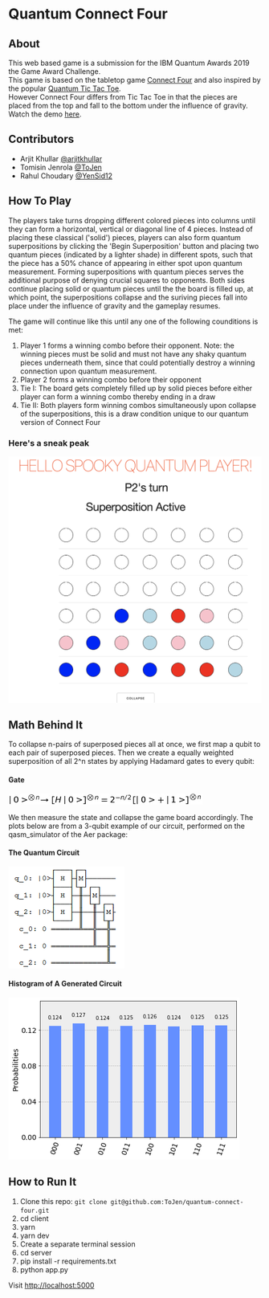 # Quantum Connect Four

## About

This web based game is a submission for the IBM Quantum Awards 2019  the Game Award Challenge.
<br/>
This game is based on the tabletop game [Connect Four](https://en.wikipedia.org/wiki/Connect_Four) and also inspired by the popular [Quantum Tic Tac Toe](http://quantumtictactoe.com). 
<br/>
However Connect Four differs from Tic Tac Toe in that the pieces are placed from the top and fall to the bottom under the influence of gravity.
<br/>
Watch the demo [here](https://youtu.be/M5phwgK57V8).

## Contributors
- Arjit Khullar [@arjitkhullar](https://github.com/arjitkhullar)
- Tomisin Jenrola [@ToJen](https://github.com/ToJen)
- Rahul Choudary [@YenSid12](https://github.com/YenSid12)

## How To Play
The players take turns dropping different colored pieces into columns until they can form a horizontal, vertical or diagonal line of 4 pieces. Instead of placing these classical ('solid') pieces, players can also form quantum superpositions by clicking the 'Begin Superposition' button and placing two quantum pieces (indicated by a lighter shade) in different spots, such that the piece has a 50% chance of appearing in either spot upon quantum measurement. Forming superpositions with quantum pieces serves the additional purpose of denying crucial squares to opponents. Both sides continue placing solid or quantum pieces until the the board is filled up, at which point, the superpositions collapse and the suriving pieces fall into place under the influence of gravity and the gameplay resumes. 

The game will continue like this until any one of the following counditions is met:
1. Player 1 forms a winning combo before their opponent. Note: the winning pieces must be solid and must not have any shaky quantum pieces underneath them, since that could potentially destroy a winning connection upon quantum measurement.
2. Player 2 forms a winning combo before their opponent
3. Tie I: The board gets completely filled up by solid pieces before either player can form a winning combo thereby ending in a draw
4. Tie II: Both players form winning combos simultaneously upon collapse of the superpositions, this is a draw condition unique to our quantum version of Connect Four

### Here's a sneak peak
![screenshot](./assets/gameplay.png)

## Math Behind It
To collapse n-pairs of superposed pieces all at once, we first map a qubit to each pair of superposed pieces. Then we create a equally weighted superposition of all 2^n states by applying Hadamard gates to every qubit:

#### Gate
![quantum ciruit](./assets/equation.png)
<br/>

We then measure the state and collapse the game board accordingly. The plots below are from a 3-qubit example of our circuit, performed on the qasm_simulator of the Aer package:

#### The Quantum Circuit
![quantum gate](./assets/image.png)

#### Histogram of A Generated Circuit
![HISTOGRAM](./assets/histogram.png)

<!-- 
## Using Docker (Recommended)

1. `docker-compose up --build --force-recreate --always-recreate-deps` -->

## How to Run It

1. Clone this repo: `git clone git@github.com:ToJen/quantum-connect-four.git`
2. cd client
3. yarn
4. yarn dev
5. Create a separate terminal session
6. cd server
7. pip install -r requirements.txt
8. python app.py

Visit <http://localhost:5000>
<!-- 
## Deploying

1. `docker-compose -f docker-compose.prod.yaml up --build` -->
